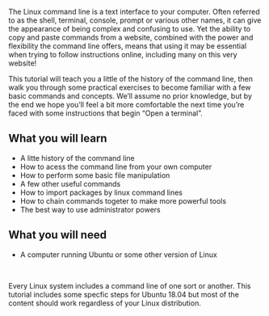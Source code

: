 The Linux command line is a text interface to your computer. Often referred to as the shell, terminal, console, prompt or various other names, it can give the appearance of being complex and confusing to use. Yet the ability to copy and paste commands from a website, combined with the power and flexibility the command line offers, means that using it may be essential when trying to follow instructions online, including many on this very website!

This tutorial will teach you a little of the history of the command line, then walk you through some practical exercises to become familiar with a few basic commands and concepts. We’ll assume no prior knowledge, but by the end we hope you’ll feel a bit more comfortable the next time you’re faced with some instructions that begin “Open a terminal”.

## What you will learn
- A litte history of the command line
- How to acess the command line from your own computer
- How to perform some basic file manipulation
- A few other useful commands
- How to import packages by linux command lines
- How to chain commands togeter to make more powerful tools
- The best way to use administrator powers

## What you will need
- A computer running Ubuntu or some other version of Linux

<br/>

Every Linux system includes a command line of one sort or another. This tutorial includes some specfic steps for Ubuntu 18.04 but most of the content should work regardless of your Linux distribution.

<br/>
